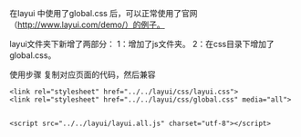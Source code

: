 在layui 中使用了global.css 后，可以正常使用了官网（http://www.layui.com/demo/）的例子。

layui文件夹下新增了两部分：
1：增加了js文件夹。
2：在css目录下增加了 global.css。


使用步骤
复制对应页面的代码，然后兼容

    <link rel="stylesheet" href="../../layui/css/layui.css">
    <link rel="stylesheet" href="../../layui/css/global.css" media="all">
    
    
    <script src="../../layui/layui.all.js" charset="utf-8"></script>